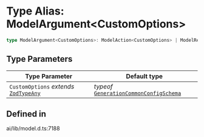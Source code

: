 # Type Alias: ModelArgument\<CustomOptions\>

```ts
type ModelArgument<CustomOptions>: ModelAction<CustomOptions> | ModelReference<CustomOptions> | string;
```

## Type Parameters

| Type Parameter | Default type |
| ------ | ------ |
| `CustomOptions` *extends* [`ZodTypeAny`](../namespaces/z/type-aliases/ZodTypeAny.md) | *typeof* [`GenerationCommonConfigSchema`](../variables/GenerationCommonConfigSchema.md) |

## Defined in

ai/lib/model.d.ts:7188
